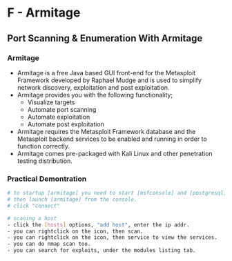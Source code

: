 # F - Armitage

## Port Scanning & Enumeration With Armitage

### **Armitage**

* Armitage is a free Java based GUI front-end for the Metasploit Framework developed by Raphael Mudge and is used to simplify network discovery, exploitation and post exploitation.
* Armitage provides you with the following functionality;
  * Visualize targets
  * Automate port scanning
  * Automate exploitation
  * Automate post exploitation
* Armitage requires the Metasploit Framework database and the Metasploit backend services to be enabled and running in order to function correctly.
* Armitage comes pre-packaged with Kali Linux and other penetration testing distribution.

### Practical Demontration

```bash
# to startup [armitage] you need to start [msfconsole] and [postgresql].
# then launch [armitage] from the console.
# click "connect"

# scaning a host
- click the [hosts] options, "add host", enter the ip addr.
- you can rightclick on the icon, then scan.
- you can rightclick on the icon, then service to view the services.
- you can do nmap scan too.
- you can search for exploits, under the modules listing tab.
```





